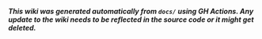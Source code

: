 ***This wiki was generated automatically from `docs/` using GH Actions. Any update to the wiki needs to be reflected in the source code or it might get deleted.***
